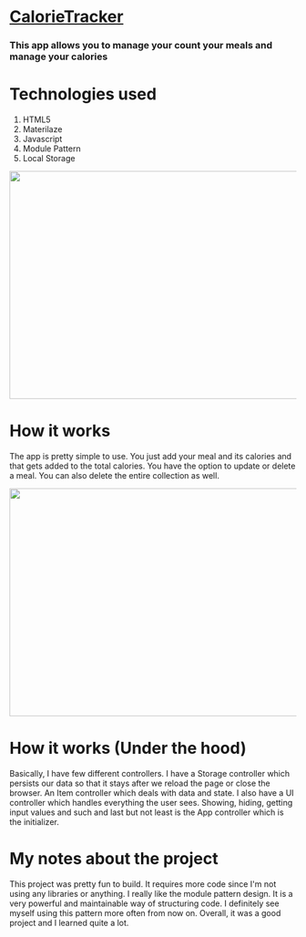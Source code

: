 # [CalorieTracker](https://calorietracker.netlify.com//)

### This app allows you to manage your count your meals and manage your calories

# Technologies used
1. HTML5
2. Materilaze
3. Javascript
4. Module Pattern
5. Local Storage

<p align="center">
<img src="https://user-images.githubusercontent.com/38442554/60380494-788f2980-99fb-11e9-83ba-4e748a62a9f7.PNG" width="730px" height="400px">
</p>

# How it works

The app is pretty simple to use. You just add your meal and its calories and that gets added to the total calories.
You have the option to update or delete a meal. You can also delete the entire collection as well.

<p align="center">
<img src="https://user-images.githubusercontent.com/38442554/60380505-a70d0480-99fb-11e9-90d8-4745e516195e.PNG" width="730px" height="400px">
</p>

# How it works (Under the hood)

Basically, I have few different controllers. I have a Storage controller which persists our data so that it stays after we reload the page or close the browser. An Item controller which deals with data and state. I also have a UI controller which handles everything the user sees. Showing, hiding, getting input values and such and last but not least is the App controller which is the initializer. 

# My notes about the project
This project was pretty fun to build. It requires more code since I'm not using any libraries or anything. I really like the module pattern design. It is a very powerful and maintainable way of structuring code. I definitely see myself using this pattern more often from now on. Overall, it was a good project and I learned quite a lot.
  
